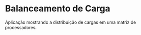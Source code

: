# Balanceamento de Carga
Aplicação mostrando a distribuição de cargas em uma matriz de processadores.
